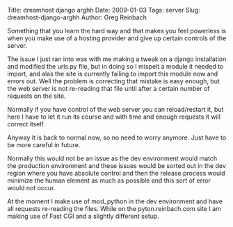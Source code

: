 Title: dreamhost django arghh
Date: 2009-01-03
Tags: server
Slug: dreamhost-django-arghh
Author: Greg Reinbach

Something that you learn the hard way and that makes you feel powerless is when you make use of a hosting provider and give up certain controls of the server.

The issue I just ran into was with me making a tweak on a django installation and modified the urls.py file, but in doing so I mispelt a module it needed to import, and alas the site is currently failing to import this module now and errors out. Well the problem is correcting that mistake is easy enough, but the web server is not re-reading that file until after a certain number of requests on the site.

Normally if you have control of the web server you can reload/restart it, but here I have to let it run its course and with time and enough requests it will correct itself.

Anyway it is back to normal now, so no need to worry anymore. Just have to be more careful in future. 

Normally this would not be an issue as the dev environment would match the production environment and these issues would be sorted out in the dev region where you have absolute control and then the release process would minimize the human element as much as possible and this sort of error would not occur.

At the moment I make use of mod_python in the dev environment and have all requests re-reading the files. While on the pyton.reinbach.com site I am making use of Fast CGI and a slightly different setup.
